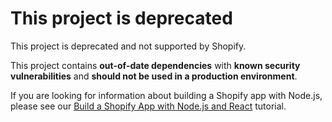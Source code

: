# This project is deprecated

This project is deprecated and not supported by Shopify.

This project contains **out-of-date dependencies** with **known security vulnerabilities** and **should not be used in a production environment**.

If you are looking for information about building a Shopify app with Node.js, please see our [Build a Shopify App with Node.js and React](https://developers.shopify.com/tutorials/build-a-shopify-app-with-node-and-react) tutorial.
